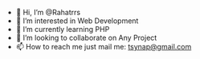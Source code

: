 - 👋 Hi, I’m @Rahatrrs
- 👀 I’m interested in Web Development 
- 🌱 I’m currently learning PHP
- 💞️ I’m looking to collaborate on Any Project
- 📫 How to reach me just mail me: tsynap@gmail.com


<!---
Rahatrrs/Rahatrrs is a ✨ special ✨ repository because its `README.md` (this file) appears on your GitHub profile.
You can click the Preview link to take a look at your changes.
--->
